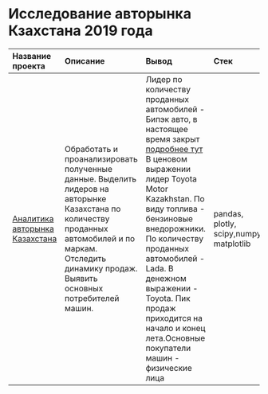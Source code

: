 # Исследование авторынка Кзахстана 2019 года
| Название проекта | Описание | Вывод| Стек|
| :-------- | :----------- |:----------- | :-----------|
|[Аналитика авторынка Казахстана](https://github.com/Polinailinet/Auto_market_KZ/blob/main/Auto_KZ_2019.ipynb)  | Обработать и проанализировать полученные данные. Выделить лидеров на авторынке Казахстана по количеству проданных автомобилей и по маркам. Отследить динамику продаж. Выявить основных потребителей машин. |Лидер по количеству проданных автомобилей - Бипэк авто, в настоящее время закрыт [подробнее тут](https://www.gazeta.ru/auto/2021/09/27_a_14024917.shtml)  В ценовом выражении лидер Toyota Motor Kazakhstan.  По виду топлива - бензиновые внедорожники.  По количеству проданных автомобилей - Lada. В денежном выражении -  Toyota. Пик продаж приходится на начало и конец лета.Основные покупатели машин - физические лица| pandas, plotly, scipy,numpy, matplotlib|
